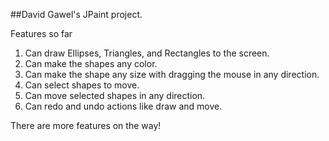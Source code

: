 ##David Gawel's JPaint project.

Features so far
1. Can draw Ellipses, Triangles, and Rectangles to the screen.
2. Can make the shapes any color.
3. Can make the shape any size with dragging the mouse in any direction.
4. Can select shapes to move.
5. Can move selected shapes in any direction.
6. Can redo and undo actions like draw and move.

There are more features on the way!
